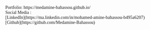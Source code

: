 <!DOCTYPE html>
<html>
  <head>
    <link href='https://fonts.googleapis.com/css?family=Cairo' rel='stylesheet'>
    <style>
      body{
        font-family: 'Cairo';
        }
    </style>
  </head>
  <body>
    Portfolio:
    https://medamine-bahassou.github.io/ <br>
    Social Media : <br>
    [LinkedIn](https://ma.linkedin.com/in/mohamed-amine-bahassou-b495a6207) <br>
    [Github](https://github.com/Medamine-Bahassou)

  </body>
